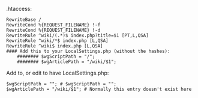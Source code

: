 .htaccess:

    RewriteBase /
    RewriteCond %{REQUEST_FILENAME} !-f
    RewriteCond %{REQUEST_FILENAME} !-d
    RewriteRule ^wiki/(.*)$ index.php?title=$1 [PT,L,QSA]
    RewriteRule ^wiki/*$ index.php [L,QSA]
    RewriteRule ^wiki$ index.php [L,QSA]
    #### Add this to your LocalSettings.php (without the hashes):
        ######## $wgScriptPath = "/";
        ######## $wgArticlePath = "/wiki/$1";

Add to, or edit to have LocalSettings.php:

    $wgScriptPath = ""; # $wgScriptPath = "";
    $wgArticlePath = "/wiki/$1"; # Normally this entry doesn't exist here
